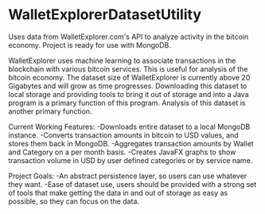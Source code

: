 # WalletExplorerDatasetUtility
Uses data from WalletExplorer.com's API to analyze activity in the bitcoin economy. Project is ready for use with MongoDB. 

WalletExplorer uses machine learning to associate transactions in the blockchain with various bitcoin services. This is useful for analysis of the bitcoin economy. The dataset size of WalletExplorer is currently above 20 Gigabytes and will grow as time progresses. Downloading this dataset to local storage and providing tools to bring it out of storage and into a Java program is a primary function of this program. Analysis of this dataset is another primary function. 

Current Working Features: 
-Downloads entire dataset to a local MongoDB instance. 
-Converts transaction amounts in bitcoin to USD values, and stores them back in MongoDB.
-Aggregates transaction amounts by Wallet and Category on a per month basis. 
-Creates JavaFX graphs to show transaction volume in USD by user defined categories or by service name. 

Project Goals: 
-An abstract persistence layer, so users can use whatever they want. 
-Ease of dataset use, users should be provided with a strong set of tools that make getting the data in and out of storage as easy as possible, so they can focus on the data. 

